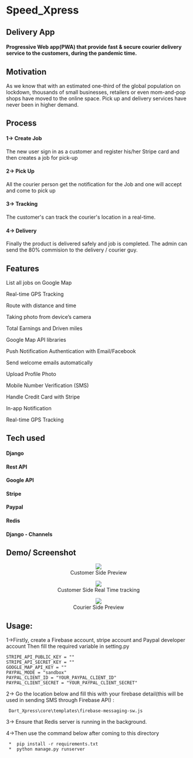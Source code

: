 # Speed_Xpress
## Delivery App

#### Progressive Web app(PWA) that provide fast & secure courier delivery service to the customers, during the pandemic time.
## Motivation 
As we know that with an estimated one-third of the global population on lockdown, thousands of small businesses, retailers or even mom-and-pop shops have moved to the online space.
Pick up and delivery services have never been in higher demand.
## Process

#### 1-> Create Job
The new user sign in as a customer and register his/her Stripe card and then creates a job for pick-up 

#### 2-> Pick Up
All the courier person get the notification for the Job and one will accept and come to pick up


#### 3-> Tracking
The customer's can track the courier's location in a real-time.

#### 4-> Delivery
Finally the product is delivered safely and job is completed. The admin can send the 80% commision to the delivery / courier guy.


## Features 
 List all jobs on Google Map

 Real-time GPS Tracking

 Route with distance and time

 Taking photo from device’s camera

 Total Earnings and Driven miles

 Google Map API libraries

 Push Notification
 Authentication with Email/Facebook

 Send welcome emails automatically

 Upload Profile Photo

 Mobile Number Verification (SMS)

 Handle Credit Card with Stripe

 In-app Notification

 Real-time GPS Tracking

## Tech used
#### Django<br>
#### Rest API<br>
#### Google API<br>
#### Stripe<br>
#### Paypal<br>
#### Redis<br>
#### Django - Channels<br>


## Demo/ Screenshot



<p align="center">
  <img src="https://user-images.githubusercontent.com/58811384/163833649-dd277ae8-bafa-478f-b03e-dedf8e1d63c9.png">
  </br>
  Customer Side Preview
</p>
<p align="center">
  <img src="https://user-images.githubusercontent.com/58811384/179199435-6a3a54c3-d238-4c21-9841-aa580158deb7.png">
  </br>
  Customer Side Real Time tracking
</p>

<p align="center">
  <img src="https://user-images.githubusercontent.com/58811384/179191150-5af2e17c-c7f8-46dc-b596-cb368522c174.png">
  </br>
  Courier Side Preview
</p>




## Usage:
1->Firstly, create a Firebase account, stripe account and Paypal developer account
Then fill the required variable in setting.py

    STRIPE_API_PUBLIC_KEY = ""
    STRIPE_API_SECRET_KEY = ""
    GOOGLE_MAP_API_KEY = ""
    PAYPAL_MODE = "sandbox"
    PAYPAL_CLIENT_ID = "YOUR_PAYPAL_CLIENT_ID"
    PAYPAL_CLIENT_SECRET = "YOUR_PAYPAL_CLIENT_SECRET"
    
2-> Go the location below and fill this with your firebase detail(this will be used in sending SMS through Firebase API) : 

     Dart_Xpress\core\templates\firebase-messaging-sw.js
     
3-> Ensure that Redis server is running in the background.

4->Then use the command below after coming to this directory

     *  pip install -r requirements.txt
     *  python manage.py runserver
            
